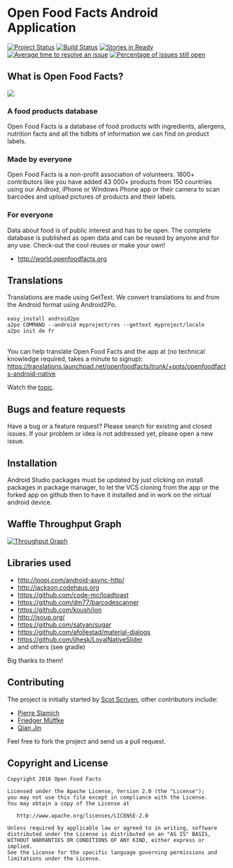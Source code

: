 Open Food Facts Android Application
===================================
[![Project Status](http://opensource.box.com/badges/active.svg)](http://opensource.box.com/badges)
[![Build Status](https://travis-ci.org/openfoodfacts/OpenFoodFacts-androidApp.svg?branch=master)](https://travis-ci.org/openfoodfacts/OpenFoodFacts-androidApp) [![Stories in Ready](https://badge.waffle.io/openfoodfacts/OpenFoodFacts-androidApp.svg?label=ready&title=Ready)](http://waffle.io/openfoodfacts/OpenFoodFacts-androidApp)
[![Average time to resolve an issue](http://isitmaintained.com/badge/resolution/openfoodfacts/OpenFoodFacts-androidApp.svg)](http://isitmaintained.com/project/openfoodfacts/OpenFoodFacts-androidApp "Average time to resolve an issue")
[![Percentage of issues still open](http://isitmaintained.com/badge/open/openfoodfacts/OpenFoodFacts-androidApp.svg)](http://isitmaintained.com/project/openfoodfacts/OpenFoodFacts-androidApp "Percentage of issues still open")

## What is Open Food Facts?

<a href="https://f-droid.org/repository/browse/?fdid=openfoodfacts.github.scrachx.openfood">
<img src=http://lingoworld.eu/at//public/images/fdroid.png></a> 

### A food products database

Open Food Facts is a database of food products with ingredients, allergens, nutrition facts and all the tidbits of information we can find on product labels. 

### Made by everyone

Open Food Facts is a non-profit association of volunteers.
1800+ contributors like you have added 43 000+ products from 150 countries using our Android, iPhone or Windows Phone app or their camera to scan barcodes and upload pictures of products and their labels.

### For everyone

Data about food is of public interest and has to be open. The complete database is published as open data and can be reused by anyone and for any use. Check-out the cool reuses or make your own!
- <http://world.openfoodfacts.org>

## Translations

Translations are made using GetText. We convert translations to and from the Android format using Android2Po.<br><br>
```easy_install android2po```<br>
```a2po COMMAND --android myproject/res --gettext myproject/locale```<br>
```a2po init de fr```<br><br>

You can help translate Open Food Facts and the app at (no technical knowledge required, takes a minute to signup): <br>
https://translations.launchpad.net/openfoodfacts/trunk/+pots/openfoodfacts-android-native

Watch the [topic](https://github.com/openfoodfacts/OpenFoodFacts-androidApp/issues/49).

## Bugs and feature requests

Have a bug or a feature request? Please search for existing and closed issues. If your problem or idea is not addressed yet, please open a new issue.

## Installation

Android Studio packages must be updated by just clicking on install packages in package manager, to let the VCS cloning from the app or the forked app on github then to have it installed and in work on the virtual android device.

## Waffle Throughput Graph

[![Throughput Graph](https://graphs.waffle.io/openfoodfacts/OpenFoodFacts-androidApp/throughput.svg)](https://waffle.io/openfoodfacts/OpenFoodFacts-androidApp/metrics/throughput)

## Libraries used

- http://loopj.com/android-async-http/
- http://jackson.codehaus.org
- https://github.com/code-mc/loadtoast
- https://github.com/dm77/barcodescanner
- https://github.com/koush/ion
- http://jsoup.org/
- https://github.com/satyan/sugar
- https://github.com/afollestad/material-dialogs
- https://github.com/jjhesk/LoyalNativeSlider
- and others (see gradle)

Big thanks to them!

## Contributing

The project is initially started by [Scot Scriven](https://github.com/itchix), other contributors include:

- [Pierre Slamich](https://github.com/teolemon)
- [Friedger Müffke](https://github.com/friedger)
- [Qian Jin](https://github.com/jinqian)

Feel free to fork the project and send us a pull request.

## Copyright and License

    Copyright 2016 Open Food Facts

    Licensed under the Apache License, Version 2.0 (the "License");
    you may not use this file except in compliance with the License.
    You may obtain a copy of the License at

       http://www.apache.org/licenses/LICENSE-2.0

    Unless required by applicable law or agreed to in writing, software
    distributed under the License is distributed on an "AS IS" BASIS,
    WITHOUT WARRANTIES OR CONDITIONS OF ANY KIND, either express or implied.
    See the License for the specific language governing permissions and
    limitations under the License.
